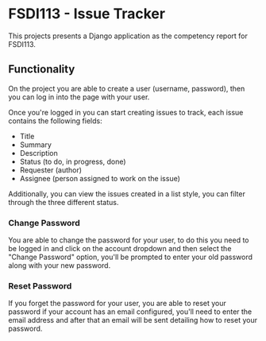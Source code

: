 # FSDI113 - Issue Tracker

This projects presents a Django application as the competency report for FSDI113.

## Functionality

On the project you are able to create a user (username, password), then you can log in into the page with your user.

Once you're logged in you can start creating issues to track, each issue contains the following fields:

- Title
- Summary
- Description
- Status (to do, in progress, done)
- Requester (author)
- Assignee (person assigned to work on the issue)

Additionally, you can view the issues created in a list style, you can filter through the three different status.

### Change Password

You are able to change the password for your user, to do this you need to be logged in and click on the account dropdown and then select the "Change Password" option, you'll be prompted to enter your old password along with your new password.

### Reset Password

If you forget the password for your user, you are able to reset your password if your account has an email configured, you'll need to enter the email address and after that an email will be sent detailing how to reset your password.
